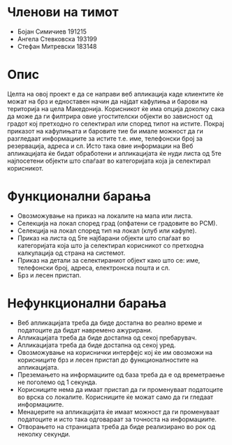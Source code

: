 # Членови на тимот
- Бојан Симичиев 191215
- Ангела Стевковска 193199
- Стефан Митревски 183148

# Опис
Целта на овој проект е да се направи веб апликација каде клиентите ќе можат на брз и едноставен начин да најдат кафулиња и барови на територија на цела Македонија. Корисникот ќе има опција доколку сака да може да ги филтрира овие угостителски објекти во зависност од градот кој претходно го селектирал или според типот на истите. Покрај приказот на кафулињата и баровите тие би имале можност да ги разгледаат информациите за истите т.е. име, телефонски број за резервација, адреса и сл. Исто така овие информации на Веб апликацијата ќе бидат обработени и апликацијата ќе нуди листа од 5те најпосетени објекти што спаѓаат во категоријата која ја селектирал корисникот.

# Функционални барања
- Овозможување на приказ на локалите на мапа или листа.
- Селекција на локал според град (опфатени се градовите во РСМ).
- Селекција на локал според тип на локал (клуб или кафуле).
- Приказ на листа од 5те најбарани објекти што спаѓаат во категоријата која што ја селектирал корисникот со претходна калкулација од страна на системот.
-	Приказ на детали за селектираниот објект како што се: име, телефонски број, адреса, електронска пошта и сл.
-	Брз и лесен пристап.

# Нефункционални барања
-	Веб апликацијата треба да биде достапна во реално време и податоците да бидат навремено ажурирани.
-	Апликацијата треба да биде достапна од секој пребарувач.
-	Апликацијата треба да биде достапна од секој уред.
-	Овозможување на кориснички интерфејс кој ќе им овозможи на корисниците брз и лесен пристап до функционалностите на апликацијата.
-	Преземањето на информациите од база треба да е од времетраење не поголемо од 1 секунда.
-	Корисниците нема да имаат пристап да ги променуваат податоците во врска со локалите. Корисниците ќе можат само да ги гледаат информациите.
-	Менаџерите на апликацијата ќе имаат можност да ги променуваат податоците и исто така одговараат за точноста на информациите.
-	Отворањето на страницата треба да биде реализирано во рок од неколку секунди.
